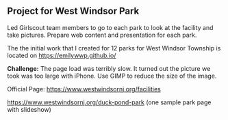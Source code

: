 ## Project for West Windsor Park 

Led Girlscout team members to go to each park to look at the facility and take pictures. Prepare web content and presentation for each park. 

The the initial work that I created for 12 parks for West Windsor Township is located on https://emilywwp.github.io/

**Challenge:** The page load was terribly slow. It turned out the picture we took was too large with iPhone. Use GIMP to reduce the size of the image. 




Official Page: 
https://www.westwindsornj.org/facilities

https://www.westwindsornj.org/duck-pond-park  (one sample park page with slideshow)



